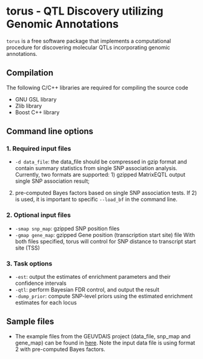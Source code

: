 # torus - QTL Discovery utilizing Genomic Annotations 


``torus`` is a free software package that implements a computational procedure for discovering molecular QTLs incorporating genomic annotations. 


## Compilation

The following C/C++ libraries are required for compiling the source code

* GNU GSL library
* Zlib library
* Boost C++ library


## Command line options

### 1. Required input files

* ``-d data_file``: the data_file should be compressed in gzip format and  contain summary statistics from single SNP association analysis. Currently, two formats are supported: 1) gzipped MatrixEQTL output single SNP association result;
2) pre-computed Bayes factors based on single SNP association tests. If 2) is used, it is important to specific ``--load_bf`` in the command line.



### 2. Optional input files

* ``-smap snp_map``: gzipped SNP position files
* ``-gmap gene_map``: gzipped Gene position (transcription start site) file
With both files specified, torus will control for SNP distance to transcript start site (TSS)


### 3. Task options


* ``-est``: output the estimates of enrichment parameters and their confidence intervals
* ``-qtl``: perform Bayesian FDR control, and output the result
* ``-dump_prior``: compute SNP-level priors using the estimated enrichment estimates for each locus


## Sample files

* The example files from the GEUVDAIS project (data_file, snp_map and gene_map) can be found in [here](https://github.com/xqwen/torus/tree/master/sample_data/GEUVADIS). Note the input data file is using format 2 with pre-computed Bayes factors.

